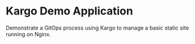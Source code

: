 # Kargo Demo Application

Demonstrate a GitOps process using Kargo to manage a basic static site running on Nginx.